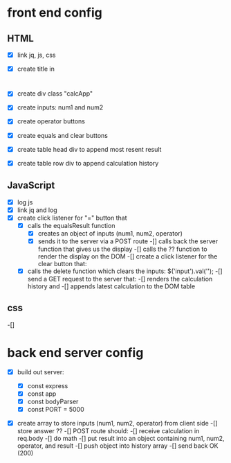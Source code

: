 # front end config
## HTML
  -[x] link jq, js, css
  -[x] create title in <h1>
  -[x] create div class "calcApp"
  -[x] create inputs: num1 and num2
  -[x] create operator buttons
  -[x] create equals and clear buttons
  -[x] create table head div to append most resent result
  -[x] create table row div to append calculation history


## JavaScript
  -[x] log js
  -[x] link jq and log
  -[x] create click listener for "=" button that
    -[x] calls the equalsResult function
      -[x] creates an object of inputs (num1, num2, operator) 
      -[x] sends it to the server via a POST route
      -[] calls back the server function that gives us the display
    -[] calls the ?? function to render the display on the DOM
  -[] create a click listener for the clear button that:
    -[x] calls the delete function which clears the inputs:  $('input').val('');
  -[] send a GET request to the server that:
    -[] renders the calculation history and 
    -[] appends latest calculation to the DOM table

## css
  -[]
  

# back end server config
  -[x] build out server:
    -[x] const express
    -[x] const app
    -[x] const bodyParser
    -[x] const PORT = 5000

  -[x] create array to store inputs (num1, num2, operator) from client side
  -[] store answer ??
  -[] POST route should:
    -[] receive calculation in req.body
    -[] do math
    -[] put result into an object containing num1, num2, operator, and result
    -[] push object into  history array
    -[] send back OK (200)

